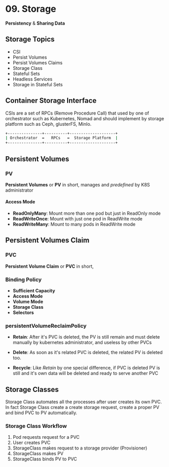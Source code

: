 # 09. Storage

**Persistency** & **Sharing Data**

## Storage Topics

- CSI
- Persist Volumes
- Persist Volumes Claims
- Storage Class
- Stateful Sets
- Headless Services
- Storage in Stateful Sets

## Container Storage Interface

CSIs are a set of RPCs (Remove Procedure  Call) that used by one of  orchestrator such as Kubernetes, Nomad and should implement by storage platform such as Ceph, glusterFS, MinIo.

```bash
+---------------+----------+--------------------+
| Orchestrator  =   RPCs   =  Storage Platform  |
+---------------+----------+--------------------+
```

## Persistent Volumes

### PV

**Persistent Volumes** or **PV** in short, manages and *predefined* by K8S administrator

#### Access Mode

- **ReadOnlyMany**: Mount more than one pod but just in ReadOnly mode
- **ReadWriteOnce**: Mount with just one pod in ReadWrite mode
- **ReadWriteMany**: Mount to many pods in ReadWrite mode

## Persistent Volumes Claim

### PVC

**Persistent Volume Claim** or **PVC** in short,

### Binding Policy

- **Sufficient Capacity**
- **Access Mode**
- **Volume Mode**
- **Storage Class**
- **Selectors**

### persistentVolumeReclaimPolicy

- **Retain**: After it's PVC is deleted, the PV is still remain and must delete manually by kubernetes administrator, and useless by other PVCs

- **Delete**: As soon as it's related PVC is deleted, the related PV is deleted too.

- **Recycle**: Like *Retain* by one special difference, if PVC is deleted PV is still and it's own data will be deleted and ready to serve another PVC

## Storage Classes

Storage Class automates all the processes after user creates its own PVC. In fact Storage Class create a create storage request, create a proper PV and bind PVC to PV automatically.

### Storage Class Workflow

1. Pod requests request for a PVC
2. User creates PVC
3. StorageClass makes request to a storage provider (Provisioner)
4. StorageClass makes PV
5. StorageClass binds PV to PVC
